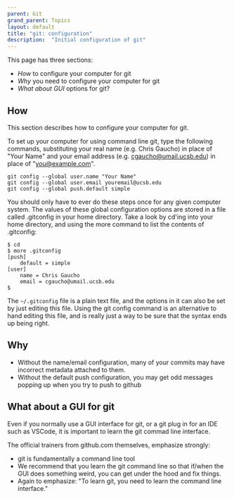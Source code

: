 ```yaml
---
parent: Git
grand_parent: Topics
layout: default
title: "git: configuration"
description:  "Initial configuration of git"
---
```



This page has three sections:

* *How* to configure your computer for git
* *Why* you need to configure your computer for git
* *What about GUI* options for git?

How
---

This section describes how to configure your computer for git.


To set up your computer for using command line git, type the following commands, substituting your real name (e.g. Chris Gaucho) in place of "Your Name" and your email address (e.g. cgaucho@umail.ucsb.edu) in place of "you@example.com".

```
git config --global user.name "Your Name"
git config --global user.email youremail@ucsb.edu
git config --global push.default simple
```

You should only have to ever do these steps once for any given computer system. The values of these global configuration options are stored in a file called .gitconfig in your home directory. Take a look by cd'ing into your home directory, and using the more command to list the contents of .gitconfig:

```
$ cd
$ more .gitconfig
[push]
    default = simple
[user]
    name = Chris Gaucho
    email = cgaucho@umail.ucsb.edu
$
```

The `~/.gitconfig` file is a plain text file, and the options in it can also be set by just editing this file. Using the git config command is an alternative to hand editing this file, and is really just a way to be sure that the syntax ends up being right.

## Why

* Without the name/email configuration, many of your commits may have incorrect metadata attached to them.  
* Without the default push configuration, you may get odd messages popping up when you try to push to github

What about a GUI for git
------------------------

Even if you normally use a GUI interface for git, or a git plug in for an IDE such as VSCode, it is important to learn the git commad line interface.

The official trainers from github.com themselves, emphasize strongly:

* git is fundamentally a command line tool
* We recommend that you learn the git command line so that if/when the GUI does something weird, you can get under the hood and fix things.
* Again to emphasize: "To learn git, you need to learn the command line interface."  
